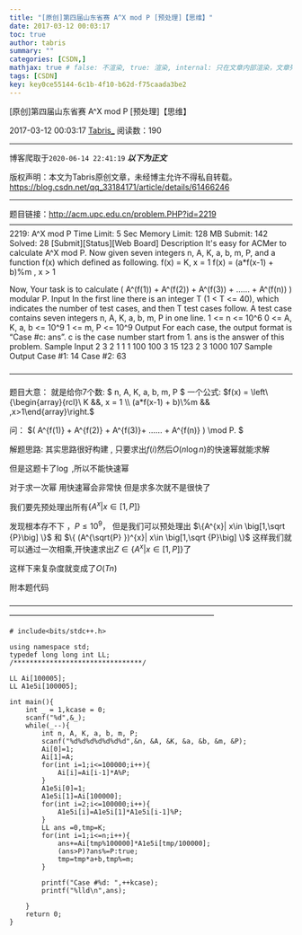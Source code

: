 ```yaml
---
title: "[原创]第四届山东省赛 A^X mod P [预处理]【思维】"
date: 2017-03-12 00:03:17
toc: true
author: tabris
summary: ""
categories: [CSDN,]
mathjax: true # false: 不渲染, true: 渲染, internal: 只在文章内部渲染，文章列表中不渲染
tags: [CSDN]
key: key0ce55144-6c1b-4f10-b62d-f75caada3be2
---
```


[原创]第四届山东省赛 A^X mod P [预处理]【思维】

2017-03-12 00:03:17  [Tabris_](https://me.csdn.net/qq_33184171) 阅读数：190

---

博客爬取于`2020-06-14 22:41:19`
***以下为正文***

版权声明：本文为Tabris原创文章，未经博主允许不得私自转载。
https://blog.csdn.net/qq_33184171/article/details/61466246

<!-- more -->

---

题目链接：http://acm.upc.edu.cn/problem.PHP?id=2219
————————————————————————————————————
2219: A^X mod P
Time Limit: 5 Sec  Memory Limit: 128 MB
Submit: 142  Solved: 28
[Submit][Status][Web Board]
Description
It's easy for ACMer to calculate A^X mod P. Now given seven integers n, A, K, a, b, m, P, and a function f(x) which defined as following.
f(x) = K, x = 1
f(x) = (a*f(x-1) + b)%m , x > 1

Now, Your task is to calculate
( A^(f(1)) + A^(f(2)) + A^(f(3)) + ...... + A^(f(n)) ) modular P.
Input
In the first line there is an integer T (1 < T <= 40), which indicates the number of test cases, and then T test cases follow. A test case contains seven integers n, A, K, a, b, m, P in one line.
1 <= n <= 10^6
0 <= A, K, a, b <= 10^9
1 <= m, P <= 10^9
Output
For each case, the output format is “Case #c: ans”.
c is the case number start from 1.
ans is the answer of this problem.
Sample Input
2
3 2 1 1 1 100 100
3 15 123 2 3 1000 107
Sample Output
Case #1: 14
Case #2: 63

————————————————————————————————————

题目大意：
就是给你7个数:
$ n, A, K, a, b, m, P $
一个公式:
$f(x) = \left\{\begin{array}{rcl}\  K &&, x = 1 \\ (a*f(x-1) + b)\%m && ,x>1\end{array}\right.$

问：
$( A^{f(1)} + A^{f(2)} + A^{f(3)}+ ...... + A^{f(n)} ) \mod P. $


解题思路:
其实思路很好构建  ,
只要求出$f(i)$然后$O(n\log {n})$的快速幂就能求解

但是这题卡了$\log$ ,所以不能快速幂

对于求一次幂 用快速幂会非常快 但是求多次就不是很快了

我们要先预处理出所有$\{A^{x}| x\in \big[1,P\big] \}$

发现根本存不下 ，$P\leq 10^9$，
但是我们可以预处理出
$\{A^{x}| x\in \big[1,\sqrt {P}\big] \}$
和
$\{ (A^{\sqrt{P} })^{x}| x\in \big[1,\sqrt {P}\big] \}$
这样我们就可以通过一次相乘,开快速求出$Z\in\{A^{x}| x\in \big[1,P\big] \}$了

这样下来复杂度就变成了$O(Tn)$

附本题代码

——————————————————————————————————————————————————————————————
```
# include<bits/stdc++.h>

using namespace std;
typedef long long int LL;
/********************************/

LL Ai[100005];
LL A1e5i[100005];

int main(){
    int _ = 1,kcase = 0;
    scanf("%d",&_);
    while(_--){
        int n, A, K, a, b, m, P;
        scanf("%d%d%d%d%d%d%d",&n, &A, &K, &a, &b, &m, &P);
        Ai[0]=1;
        Ai[1]=A;
        for(int i=1;i<=100000;i++){
            Ai[i]=Ai[i-1]*A%P;
        }
        A1e5i[0]=1;
        A1e5i[1]=Ai[100000];
        for(int i=2;i<=100000;i++){
            A1e5i[i]=A1e5i[1]*A1e5i[i-1]%P;
        }
        LL ans =0,tmp=K;
        for(int i=1;i<=n;i++){
            ans+=Ai[tmp%100000]*A1e5i[tmp/100000];
            (ans>P)?ans%=P:true;
            tmp=tmp*a+b,tmp%=m;
        }

        printf("Case #%d: ",++kcase);
        printf("%lld\n",ans);

    }
    return 0;
}
```
